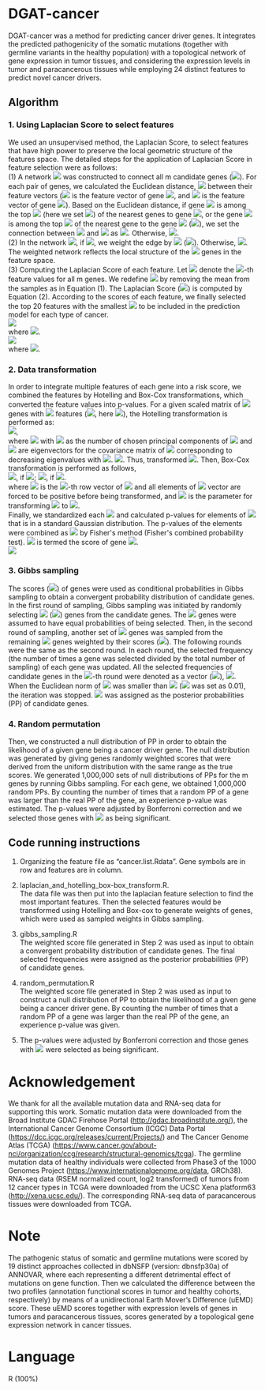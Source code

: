 # DGAT-cancer
DGAT-cancer was a method for predicting cancer driver genes. It integrates the predicted pathogenicity of the somatic mutations (together with germline variants in the healthy population) with a topological network of gene expression in tumor tissues, and considering the expression levels in tumor and paracancerous tissues while employing 24 distinct features to predict novel cancer drivers.
## Algorithm
### 1.	Using Laplacian Score to select features
We used an unsupervised method, the Laplacian Score, to select features that have high power to preserve the local geometric structure of the features space. The detailed steps for the application of Laplacian Score in feature selection were as follows:  
(1) A network ![](https://latex.codecogs.com/svg.image?\mathit{N}) was constructed to connect all m candidate genes (![](https://latex.codecogs.com/svg.image?\mathit{N}\in&space;\mathbb{R}^{\mathit{m}\times&space;\mathit{m}})). For each pair of genes, we calculated the Euclidean distance, ![](https://latex.codecogs.com/svg.image?\left|\mathit{x}_{i}-\mathit{x}_{j}&space;\right|) between their feature vectors (![](https://latex.codecogs.com/svg.image?\mathit{x}_{i}) is the feature vector of gene ![](https://latex.codecogs.com/svg.image?\mathit{i}), and ![](https://latex.codecogs.com/svg.image?\mathit{x}_{j}) is the feature vector of gene ![](https://latex.codecogs.com/svg.image?\mathit{j})). Based on the Euclidean distance, if gene ![](https://latex.codecogs.com/svg.image?\mathit{i}) is among the top ![](https://latex.codecogs.com/svg.image?\mathit{k}) (here we set ![](https://latex.codecogs.com/svg.image?k=\left&space;[&space;0.01\times&space;m&space;\right&space;])) of the nearest genes to gene ![](https://latex.codecogs.com/svg.image?j), or the gene ![](https://latex.codecogs.com/svg.image?j) is among the top ![](https://latex.codecogs.com/svg.image?k) of the nearest gene to the gene ![](https://latex.codecogs.com/svg.image?i) (![](https://latex.codecogs.com/svg.image?i\neq&space;j)), we set the connection between ![](https://latex.codecogs.com/svg.image?i) and ![](https://latex.codecogs.com/svg.image?j) as ![](https://latex.codecogs.com/svg.image?N_{ij}=1). Otherwise, ![](https://latex.codecogs.com/svg.image?N_{ij}=0).  
(2) In the network ![](https://latex.codecogs.com/svg.image?N), if ![](https://latex.codecogs.com/svg.image?N_{ij}=1), we weight the edge by ![](https://latex.codecogs.com/svg.image?W_{ij}=e^{-\left\||&space;x_{i}-x_{j}\right\||^{2}) (![](https://latex.codecogs.com/svg.image?\mathit{W}\in&space;\mathbb{R}^{\mathit{m}\times&space;\mathit{m}})). Otherwise, ![](https://latex.codecogs.com/svg.image?W_{ij}=0). The weighted network reflects the local structure of the ![](https://latex.codecogs.com/svg.image?m) genes in the feature space.  
(3) Computing the Laplacian Score of each feature. Let ![](https://latex.codecogs.com/svg.image?y_{l}=\left&space;[&space;y_{l1},&space;y_{l2},&space;...,&space;y_{lm}&space;\right&space;]^{T}) denote the ![](https://latex.codecogs.com/svg.image?l)-th feature values for all m genes. We redefine ![](https://latex.codecogs.com/svg.image?y_{l}) by removing the mean from the samples as in Equation (1). The Laplacian Score (![](https://latex.codecogs.com/svg.image?LS)) is computed by Equation (2). According to the scores of each feature, we finally selected the top 20 features with the smallest ![](https://latex.codecogs.com/svg.image?LS) to be included in the prediction model for each type of cancer.  
![](https://latex.codecogs.com/svg.image?\widetilde{y}_{l}=y_{l}-\frac{y_{l}^{T}DI}{I^{T}DI}I,&space;\mathit{(1)})  
where ![](https://latex.codecogs.com/svg.image?D=diag(\sum_{j=1}^{m}W_{1j},\sum_{j=1}^{m}W_{2j},...,\sum_{j=1}^{m}W_{mj}),&space;I=\left&space;[&space;1,1,...,1&space;\right&space;]^{T}).  
![](https://latex.codecogs.com/svg.image?LS_{l}=\frac{\widetilde{y}_{l}^{T}L\widetilde{y}_{l}}{\widetilde{y}_{l}^{T}D\widetilde{y}_{l}},&space;\mathit{(2)})  
where ![](https://latex.codecogs.com/svg.image?L=D-W).  
### 2.	Data transformation  
In order to integrate multiple features of each gene into a risk score, we combined the features by Hotelling and Box-Cox transformations, which converted the feature values into p-values. For a given scaled matrix of ![](https://latex.codecogs.com/svg.image?m) genes with ![](https://latex.codecogs.com/svg.image?n) features (![](https://latex.codecogs.com/svg.image?\mathit{P}\in&space;\mathbb{R}^{\mathit{m}\times&space;\mathit{n}}), here ![](https://latex.codecogs.com/svg.image?n=20)), the Hotelling transformation is performed as:   
![](https://latex.codecogs.com/svg.image?P^{'}=U\left&space;(&space;P-IM&space;\right&space;)^{T}),  
where ![](https://latex.codecogs.com/svg.image?U=\left&space;[&space;v_{1};v_{2};...;v_{n^{'}}&space;\right&space;]^{T}) with ![](https://latex.codecogs.com/svg.image?{n}'\leqslant&space;n) as the number of chosen principal components of ![](https://latex.codecogs.com/svg.image?P) and ![](https://latex.codecogs.com/svg.image?V=\left&space;[&space;v_{1};v_{2};...;v_{n}&space;\right&space;]) are eigenvectors for the covariance matrix of ![](https://latex.codecogs.com/svg.image?P) corresponding to decreasing eigenvalues with ![](https://latex.codecogs.com/svg.image?\lambda_{1}\geq&space;&space;\lambda_{2}\geqslant...\geqslant&space;&space;\lambda_{n}). ![](https://latex.codecogs.com/svg.image?M=\left&space;[&space;\frac{1}{m}\sum_{i=1}^{m}P_{i1},\frac{1}{m}\sum_{i=1}^{m}P_{i2},...,\frac{1}{m}\sum_{i=1}^{m}P_{in}&space;\right&space;]). Thus, transformed ![](https://latex.codecogs.com/svg.image?{P}'\in&space;\mathbb{R}^{{n}'\times&space;m}). Then, Box-Cox transformation is performed as follows,  
![](https://latex.codecogs.com/svg.image?{pi}'=\frac{pi^{\beta&space;_{i}}-1}{\beta&space;_{i}}), if ![](https://latex.codecogs.com/svg.image?\beta&space;_{i}\neq&space;0); ![](https://latex.codecogs.com/svg.image?{pi}'=log(pi)), if ![](https://latex.codecogs.com/svg.image?\beta&space;_{i}=0).  
where ![](https://latex.codecogs.com/svg.image?pi) is the ![](https://latex.codecogs.com/svg.image?i)-th row vector of ![](https://latex.codecogs.com/svg.image?P') and all elements of ![](https://latex.codecogs.com/svg.image?pi) vector are forced to be positive before being transformed, and ![](https://latex.codecogs.com/svg.image?\beta&space;_{i}) is the parameter for transforming ![](https://latex.codecogs.com/svg.image?pi) to ![](https://latex.codecogs.com/svg.image?pi').  
Finally, we standardized each ![](https://latex.codecogs.com/svg.image?pi') and calculated p-values for elements of ![](https://latex.codecogs.com/svg.image?pi') that is in a standard Gaussian distribution. The p-values of the elements were combined as ![](https://latex.codecogs.com/svg.image?S(j)) by Fisher's method (Fisher's combined probability test). ![](https://latex.codecogs.com/svg.image?S(j)) is termed the score of gene ![](https://latex.codecogs.com/svg.image?j).  
![](https://latex.codecogs.com/svg.image?S(j)=-ln({\chi&space;_{n'}^{2}}^{-1}(-2\sum_{i=1}^{n'}log(pi_{j}^{'}))))  
### 3.	Gibbs sampling  
The scores (![](https://latex.codecogs.com/svg.image?S)) of genes were used as conditional probabilities in Gibbs sampling to obtain a convergent probability distribution of candidate genes. In the first round of sampling, Gibbs sampling was initiated by randomly selecting ![](https://latex.codecogs.com/svg.image?m') (![](https://latex.codecogs.com/svg.image?m'\leq&space;m)) genes from the candidate genes. The ![](https://latex.codecogs.com/svg.image?m') genes were assumed to have equal probabilities of being selected. Then, in the second round of sampling, another set of ![](https://latex.codecogs.com/svg.image?m') genes was sampled from the remaining ![](https://latex.codecogs.com/svg.image?m-m') genes weighted by their scores (![](https://latex.codecogs.com/svg.image?S)). The following rounds were the same as the second round. In each round, the selected frequency (the number of times a gene was selected divided by the total number of sampling) of each gene was updated. All the selected frequencies of candidate genes in the ![](https://latex.codecogs.com/svg.image?i)-th round were denoted as a vector (![](https://latex.codecogs.com/svg.image?m\times&space;1)), ![](https://latex.codecogs.com/svg.image?Freq_{i}). When the Euclidean norm of ![](https://latex.codecogs.com/svg.image?Freq_{i}-Freq_{i-1}) was smaller than ![](https://latex.codecogs.com/svg.image?E_{Gibbs}) (![](https://latex.codecogs.com/svg.image?E_{Gibbs}) was set as 0.01), the iteration was stopped. ![](https://latex.codecogs.com/svg.image?Freq_{last}) was assigned as the posterior probabilities (PP) of candidate genes.  
### 4.	Random permutation  
Then, we constructed a null distribution of PP in order to obtain the likelihood of a given gene being a cancer driver gene. The null distribution was generated by giving genes randomly weighted scores that were derived from the uniform distribution with the same range as the true scores. We generated 1,000,000 sets of null distributions of PPs for the m genes by running Gibbs sampling. For each gene, we obtained 1,000,000 random PPs. By counting the number of times that a random PP of a gene was larger than the real PP of the gene, an experience p-value was estimated. The p-values were adjusted by Bonferroni correction and we selected those genes with ![](https://latex.codecogs.com/svg.image?p_{adj}<0.01) as being significant.  
## Code running instructions  
1.	Organizing the feature file as “cancer.list.Rdata”. Gene symbols are in row and features are in column.  

2.	laplacian_and_hotelling_box-box_transform.R.   
The data file was then put into the laplacian feature selection to find the most important features. Then the selected features would be transformed using Hotelling and Box-cox to generate weights of genes, which were used as sampled weights in Gibbs sampling.  

3.	gibbs_sampling.R  
The weighted score file generated in Step 2 was used as input to obtain a convergent probability distribution of candidate genes. The final selected frequencies were assigned as the posterior probabilities (PP) of candidate genes.  

4.	random_permutation.R  
The weighted score file generated in Step 2 was used as input to construct a null distribution of PP to obtain the likelihood of a given gene being a cancer driver gene. By counting the number of times that a random PP of a gene was larger than the real PP of the gene, an experience p-value was given.   

5.	The p-values were adjusted by Bonferroni correction and those genes with ![](https://latex.codecogs.com/svg.image?p_{adj}<0.01) were selected as being significant.  
# Acknowledgement  
We thank for all the available mutation data and RNA-seq data for supporting this work. Somatic mutation data were downloaded from the Broad Institute GDAC Firehose Portal (http://gdac.broadinstitute.org/), the International Cancer Genome Consortium (ICGC) Data Portal (https://dcc.icgc.org/releases/current/Projects/) and The Cancer Genome Atlas (TCGA) (https://www.cancer.gov/about-nci/organization/ccg/research/structural-genomics/tcga). The germline mutation data of healthy individuals were collected from Phase3 of the 1000 Genomes Project (https://www.internationalgenome.org/data, GRCh38). RNA-seq data (RSEM normalized count, log2 transformed) of tumors from 12 cancer types in TCGA were downloaded from the UCSC Xena platform63 (http://xena.ucsc.edu/). The corresponding RNA-seq data of paracancerous tissues were downloaded from TCGA.  
# Note  
The pathogenic status of somatic and germline mutations were scored by 19 distinct approaches collected in dbNSFP (version: dbnsfp30a) of ANNOVAR, where each representing a different detrimental effect of mutations on gene function. Then we calculated the difference between the two profiles (annotation functional scores in tumor and healthy cohorts, respectively) by means of a unidirectional Earth Mover’s Difference (uEMD) score. These uEMD scores together with expression levels of genes in tumors and paracancerous tissues, scores generated by a topological gene expression network in cancer tissues.  
# Language
R (100%)
